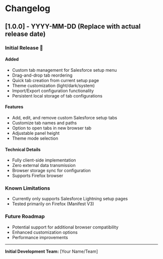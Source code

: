 # Changelog

## [1.0.0] - YYYY-MM-DD (Replace with actual release date)

### Initial Release 🚀

#### Added
- Custom tab management for Salesforce setup menu
- Drag-and-drop tab reordering
- Quick tab creation from current setup page
- Theme customization (light/dark/system)
- Import/Export configuration functionality
- Persistent local storage of tab configurations

#### Features
- Add, edit, and remove custom Salesforce setup tabs
- Customize tab names and paths
- Option to open tabs in new browser tab
- Adjustable panel height
- Theme mode selection

#### Technical Details
- Fully client-side implementation
- Zero external data transmission
- Browser storage sync for configuration
- Supports Firefox browser

### Known Limitations
- Currently only supports Salesforce Lightning setup pages
- Tested primarily on Firefox (Manifest V3)

### Future Roadmap
- Potential support for additional browser compatibility
- Enhanced customization options
- Performance improvements

---

**Initial Development Team:** [Your Name/Team]
